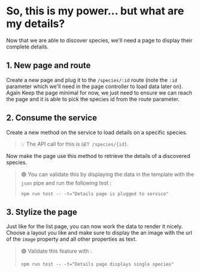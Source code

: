 # So, this is my power... but what are my details?

Now that we are able to discover species, we'll need a page to display their complete details.

## 1. New page and route

Create a new page and plug it to the `/species/:id` route (note the `:id` parameter which we'll need in the page controller to load data later on). Again Keep the page minimal for now, we just need to ensure we can reach the page and it is able to pick the species id from the route parameter.

## 2. Consume the service

Create a new method on the service to load details on a specific species.

> 💡 The API call for this is `GET /species/{id}`.

Now make the page use this method to retrieve the details of a discovered species.

> 🟢 You can validate this by displaying the data in the template with the `json` pipe and run the
> following test :
> ```shell
> npm run test -- -t="Details page is plugged to service"
> ```

## 3. Stylize the page

Just like for the list page, you can now work the data to render it nicely. Choose a layout you like and make sure to display the an image with the url of the `image` property and all other properties as text.

> 🟢 Validate this feature with :
> ```shell
> npm run test -- -t="Details page displays single species"
> ```
